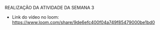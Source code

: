 REALIZAÇÃO DA ATIVIDADE DA SEMANA 3

- Link do vídeo no loom: https://www.loom.com/share/9de6efc400f04a749f85479000be1bd0
